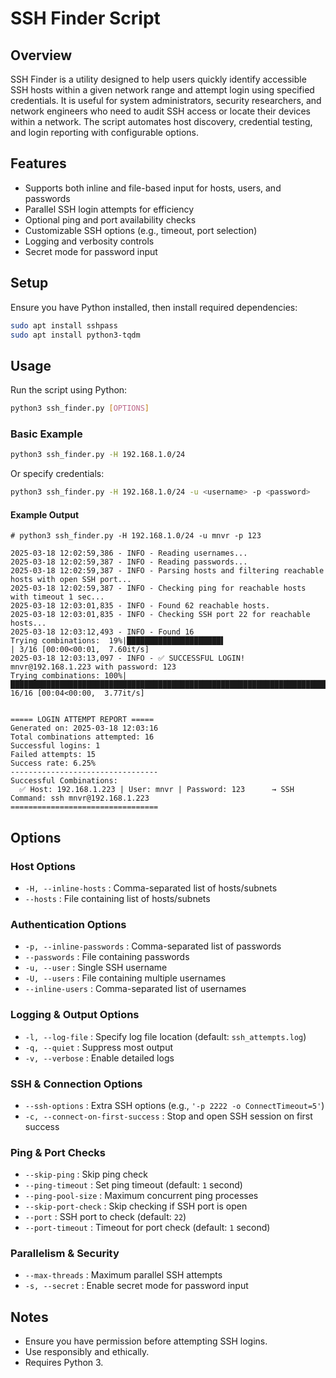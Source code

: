 # SSH Finder Script

## Overview
SSH Finder is a utility designed to help users quickly identify accessible SSH hosts within a given network range and attempt login using specified credentials. It is useful for system administrators, security researchers, and network engineers who need to audit SSH access or locate their devices within a network. The script automates host discovery, credential testing, and login reporting with configurable options.

## Features
- Supports both inline and file-based input for hosts, users, and passwords
- Parallel SSH login attempts for efficiency
- Optional ping and port availability checks
- Customizable SSH options (e.g., timeout, port selection)
- Logging and verbosity controls
- Secret mode for password input

## Setup
Ensure you have Python installed, then install required dependencies:
```sh
sudo apt install sshpass
sudo apt install python3-tqdm
```

## Usage
Run the script using Python:
```sh
python3 ssh_finder.py [OPTIONS]
```

### Basic Example
```sh
python3 ssh_finder.py -H 192.168.1.0/24
```
Or specify credentials:
```sh
python3 ssh_finder.py -H 192.168.1.0/24 -u <username> -p <password>
```

#### Example Output
```
# python3 ssh_finder.py -H 192.168.1.0/24 -u mnvr -p 123 

2025-03-18 12:02:59,386 - INFO - Reading usernames...
2025-03-18 12:02:59,387 - INFO - Reading passwords...
2025-03-18 12:02:59,387 - INFO - Parsing hosts and filtering reachable hosts with open SSH port...
2025-03-18 12:02:59,387 - INFO - Checking ping for reachable hosts with timeout 1 sec...
2025-03-18 12:03:01,835 - INFO - Found 62 reachable hosts.
2025-03-18 12:03:01,835 - INFO - Checking SSH port 22 for reachable hosts...
2025-03-18 12:03:12,493 - INFO - Found 16
Trying combinations:  19%|█████████████████████▌                                                                                             | 3/16 [00:00<00:01,  7.60it/s]
2025-03-18 12:03:13,097 - INFO - ✅ SUCCESSFUL LOGIN! mnvr@192.168.1.223 with password: 123
Trying combinations: 100%|██████████████████████████████████████████████████████████████████████████████████████████████████████████████████| 16/16 [00:04<00:00,  3.77it/s]


===== LOGIN ATTEMPT REPORT =====
Generated on: 2025-03-18 12:03:16
Total combinations attempted: 16
Successful logins: 1
Failed attempts: 15
Success rate: 6.25%
---------------------------------
Successful Combinations:
  ✅ Host: 192.168.1.223 | User: mnvr | Password: 123      → SSH Command: ssh mnvr@192.168.1.223
=================================
```

## Options
### Host Options
- `-H, --inline-hosts` : Comma-separated list of hosts/subnets
- `--hosts` : File containing list of hosts/subnets

### Authentication Options
- `-p, --inline-passwords` : Comma-separated list of passwords
- `--passwords` : File containing passwords
- `-u, --user` : Single SSH username
- `-U, --users` : File containing multiple usernames
- `--inline-users` : Comma-separated list of usernames

### Logging & Output Options
- `-l, --log-file` : Specify log file location (default: `ssh_attempts.log`)
- `-q, --quiet` : Suppress most output
- `-v, --verbose` : Enable detailed logs

### SSH & Connection Options
- `--ssh-options` : Extra SSH options (e.g., `'-p 2222 -o ConnectTimeout=5'`)
- `-c, --connect-on-first-success` : Stop and open SSH session on first success

### Ping & Port Checks
- `--skip-ping` : Skip ping check
- `--ping-timeout` : Set ping timeout (default: `1` second)
- `--ping-pool-size` : Maximum concurrent ping processes
- `--skip-port-check` : Skip checking if SSH port is open
- `--port` : SSH port to check (default: `22`)
- `--port-timeout` : Timeout for port check (default: `1` second)

### Parallelism & Security
- `--max-threads` : Maximum parallel SSH attempts
- `-s, --secret` : Enable secret mode for password input

## Notes
- Ensure you have permission before attempting SSH logins.
- Use responsibly and ethically.
- Requires Python 3.

